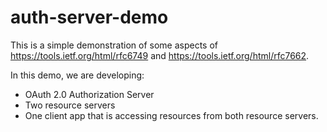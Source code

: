 # auth-server-demo

This is a simple demonstration of some aspects of https://tools.ietf.org/html/rfc6749 and https://tools.ietf.org/html/rfc7662.

In this demo, we are developing:
- OAuth 2.0 Authorization Server
- Two resource servers
- One client app that is accessing resources from both resource servers.


